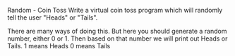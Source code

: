 Random - Coin Toss
Write a virtual coin toss program which will randomly tell the user "Heads" or "Tails".

There are many ways of doing this. But here you should generate a random number, either 0 or 1. Then based on that number we will print out Heads or Tails.
1 means Heads
0 means Tails